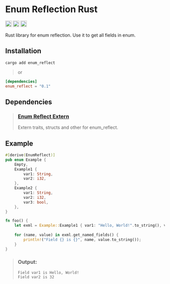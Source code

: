 # Enum Reflection Rust

[<img alt="github" src="https://img.shields.io/badge/github-hrykr%2Fenum--reflect-blue?logo=github&label=github&link=https%3A%2F%2Fgithub.com%2Fhrykr%2Fenum-reflect" height="20">](https://github.com/hrykr/enum-reflect)
[<img alt="crates.io" src="https://img.shields.io/crates/v/enum_reflect?logo=rust" height="20">](https://crates.io/crates/enum_reflect)
[<img alt="crates.io" src="https://img.shields.io/docsrs/enum_reflect?logo=docs.rs&label=docs.rs" height="20">](https://docs.rs/enum_reflect/latest/enum_reflect/)


Rust library for enum reflection. Use it to get all fields in enum.

## Installation

`cargo add enum_reflect`
> or
```toml
[dependencies]
enum_reflect = "0.1"
```

## Dependencies

> ### [Enum Reflect Extern](https://crates.io/crates/enum_reflect_extern)
> Extern traits, structs and other for enum_reflect.

## Example

```rust
#[derive(EnumReflect)]
pub enum Example {
    Empty,
    Example1 {
        var1: String,
        var2: i32,
    },
    Example2 {
        var1: String,
        var2: i32,
        var3: bool,
    },
}

fn foo() {
    let exml = Example::Example1 { var1: "Hello, World!".to_string(), var2: 32 };
    
    for (name, value) in exml.get_named_fields() {
        println!("Field {} is {}", name, value.to_string());
    }
}

```
> ### Output:
> ```
> Field var1 is Hello, World!
> Field var2 is 32
> ```
